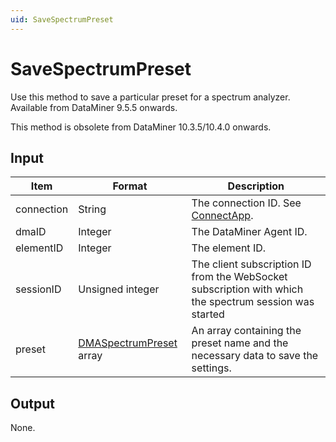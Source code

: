 ```yaml
---
uid: SaveSpectrumPreset
---
```


# SaveSpectrumPreset

Use this method to save a particular preset for a spectrum analyzer. Available from DataMiner 9.5.5 onwards.

This method is obsolete from DataMiner 10.3.5/10.4.0 onwards. <!-- RN 36364 -->

## Input

| Item | Format | Description |
|--|--|--|
| connection | String | The connection ID. See [ConnectApp](xref:ConnectApp). |
| dmaID | Integer | The DataMiner Agent ID. |
| elementID | Integer | The element ID. |
| sessionID | Unsigned integer | The client subscription ID from the WebSocket subscription with which the spectrum session was started |
| preset | [DMASpectrumPreset](xref:DMASpectrumPreset) array | An array containing the preset name and the necessary data to save the settings. |

## Output

None.
